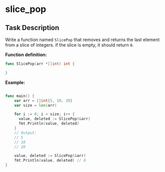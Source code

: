 # slice_pop

## Task Description

Write a function named `SlicePop` that removes and returns the last element from a slice of integers. if the slice is empty, it should return `0`.

**Function definition:**

```go
func SlicePop(arr *[]int) int {

}
```

**Example:**

```go

func main() {
    var arr = []int{5, 10, 20}
    var size = len(arr)

    for i := 0; i < size; i++ {
      value, deleted := SlicePop(&arr)
      fmt.Println(value, deleted)
    }
    // Output:
    // 5
    // 10
    // 20

    value, deleted := SlicePop(&arr)
    fmt.Println(value, deleted) // 0
}
```
